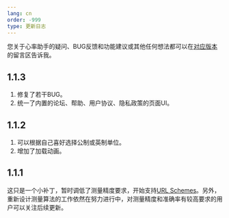 ```yaml
---
lang: cn
order: -999
type: 更新日志
---
```



您关于心率助手的疑问、BUG反馈和功能建议或其他任何想法都可以在[对应版本](heartmate://forum/latest)的留言区告诉我。


## 1.1.3

1. 修复了若干BUG。
2. 统一了内置的论坛、帮助、用户协议、隐私政策的页面UI。


## 1.1.2

1. 可以根据自己喜好选择公制或英制单位。
2. 增加了加载动画。

## 1.1.1

这只是一个小补丁，暂时调低了测量精度要求，开始支持[URL Schemes](../help/urlschemes/)。另外，重新设计测量算法的工作依然在努力进行中，对测量精度和准确率有较高要求的用户可以关注后续更新。
